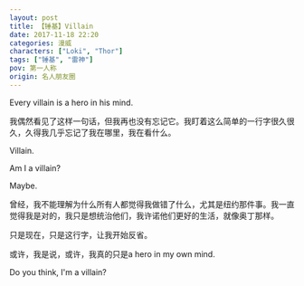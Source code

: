 ```yaml
---
layout: post
title: 【锤基】Villain
date: 2017-11-18 22:20
categories: 漫威
characters: ["Loki", "Thor"]
tags: ["锤基", "雷神"]
pov: 第一人称
origin: 名人朋友圈
---
```


Every villain is a hero in his mind.

我偶然看见了这样一句话，但我再也没有忘记它。我盯着这么简单的一行字很久很久，久得我几乎忘记了我在哪里，我在看什么。

Villain.

Am I a villain?

Maybe.

曾经，我不能理解为什么所有人都觉得我做错了什么，尤其是纽约那件事。我一直觉得我是对的，我只是想统治他们，我许诺他们更好的生活，就像奥丁那样。

只是现在，只是这行字，让我开始反省。

或许，我是说，或许，我真的只是a hero in my own mind.

Do you think, I'm a villain?
